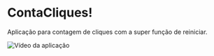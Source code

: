 # ContaCliques!

Aplicação para contagem de cliques com a super função de reiniciar.

 ![Vídeo da aplicação](video)